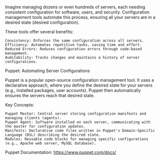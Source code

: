 Imagine managing dozens or even hundreds of servers, each needing consistent configuration for software, users, and security. Configuration management tools automate this process, ensuring all your servers are in a desired state (desired configuration).

These tools offer several benefits:

    Consistency: Enforces the same configuration across all servers.
    Efficiency: Automates repetitive tasks, saving time and effort.
    Reduced Errors: Reduces configuration errors through code-based management.
    Auditability: Tracks changes and maintains a history of server configurations.

Puppet: Automating Server Configurations

Puppet is a popular open-source configuration management tool. It uses a declarative approach, where you define the desired state for your servers (e.g., installed packages, user accounts). Puppet then automatically ensures the servers reach that desired state.

Key Concepts:

    Puppet Master: Central server storing configuration manifests and managing clients (agents).
    Puppet Agent: Software installed on each server, communicating with the master for configuration updates.
    Manifests: Declarative code files written in Puppet's Domain-Specific Language (DSL) describing the desired state.
    Modules: Reusable code blocks for managing specific configurations (e.g., Apache web server, MySQL database).

Puppet Documentation: https://www.puppet.com/docs/

